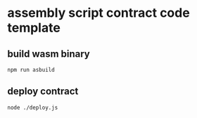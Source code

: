 # assembly script contract code template

## build wasm binary

```shell script
npm run asbuild
```

## deploy contract

```shell script
node ./deploy.js
```
